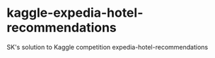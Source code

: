 # kaggle-expedia-hotel-recommendations
SK's solution to Kaggle competition expedia-hotel-recommendations
